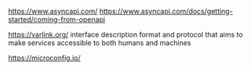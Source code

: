 
https://www.asyncapi.com/
https://www.asyncapi.com/docs/getting-started/coming-from-openapi

https://varlink.org/ interface description format and protocol that aims to make services accessible to both humans and machines

https://microconfig.io/

